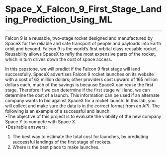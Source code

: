# Space_X_Falcon_9_First_Stage_Landing_Prediction_Using_ML
<html><body>
<hr>
Falcon 9 is a reusable, two-stage rocket designed and manufactured by SpaceX for the reliable and safe transport of people and payloads into Earth orbit and beyond. Falcon 9 is the world’s first orbital class reusable rocket. Reusability allows SpaceX to refly the most expensive parts of the rocket, which in turn drives down the cost of space access.
<br>

In this capstone, we will predict if the Falcon 9 first stage will land successfully. SpaceX advertises Falcon 9 rocket launches on its website with a cost of 62 million dollars; other providers cost upward of 165 million dollars each, much of the savings is because SpaceX can reuse the first stage. Therefore if we can determine if the first stage will land, we can determine the cost of a launch. This information can be used if an alternate company wants to bid against SpaceX for a rocket launch. In this lab, you will collect and make sure the data is in the correct format from an API. The following is an example of a successful and launch.
<br>
•The objective of this project is to evaluate the viability of the new company Space Y to compete with Space X.<br>
•Desirable answers:
  1. The best way to estimate the total cost for launches, by predicting successful landings of the first stage of rockets. 
  2. Where is the best place to make launches.
  </body></html>
